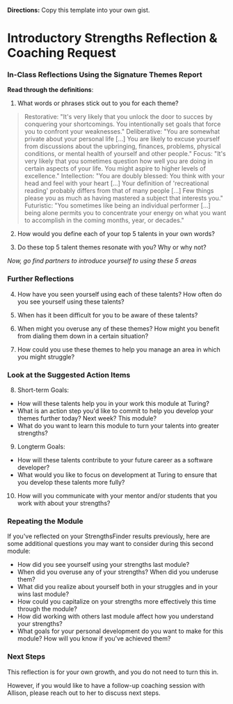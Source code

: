 **Directions:** Copy this template into your own gist.

# Introductory Strengths Reflection & Coaching Request

### In-Class Reflections Using the Signature Themes Report
**Read through the definitions**:

1. What words or phrases stick out to you for each theme?
> Restorative: "It's very likely that you unlock the door to succes by conquering your shortcomings. You intentionally set goals that force you to confront your weaknesses."
> Deliberative: "You are somewhat private about your personal life [...] You are likely to excuse yourself from discussions about the upbringing, finances, problems, physical conditions, or mental health of yourself and other people."
> Focus: "It's very likely that you sometimes question how well you are doing in certain aspects of your life. You might aspire to higher levels of excellence."
> Intellection: "You are doubly blessed: You think with your head and feel with your heart [...] Your definition of 'recreational reading' probably differs from that of many people [...] Few things please you as much as having mastered a subject that interests you."
> Futuristic: "You sometimes like being an individual performer [...] being alone permits you to concentrate your energy on what you want to accomplish in the coming months, year, or decades."
2. How would you define each of your top 5 talents in your own words?

3. Do these top 5 talent themes resonate with you? Why or why not? 

*Now, go find partners to introduce yourself to using these 5 areas*

### Further Reflections
4. How have you seen yourself using each of these talents? How often do you see yourself using these talents?

5. When has it been difficult for you to be aware of these talents?

6. When might you overuse any of these themes? How might you benefit from dialing them down in a certain situation?

7. How could you use these themes to help you manage an area in which you might struggle?

### Look at the Suggested Action Items 
8. Short-term Goals: 
* How will these talents help you in your work this module at Turing? 
* What is an action step you'd like to commit to help you develop your themes further today? Next week? This module?
* What do you want to learn this module to turn your talents into greater strengths?

9. Longterm Goals:
* How will these talents contribute to your future career as a software developer? 
* What would you like to focus on development at Turing to ensure that you develop these talents more fully?

10. How will you communicate with your mentor and/or students that you work with about your strengths?

### Repeating the Module
If you've reflected on your StrengthsFinder results previously, here are some additional questions you may want to consider during this second module:

* How did you see yourself using your strengths last module?
* When did you overuse any of your strengths? When did you underuse them?
* What did you realize about yourself both in your struggles and in your wins last module?
* How could you capitalize on your strengths more effectively this time through the module?
* How did working with others last module affect how you understand your strengths?
* What goals for your personal development do you want to make for this module? How will you know if you've achieved them?

### Next Steps
This reflection is for your own growth, and you do not need to turn this in. 

However, if you would like to have a follow-up coaching session with Allison, please reach out to her to discuss next steps.   

